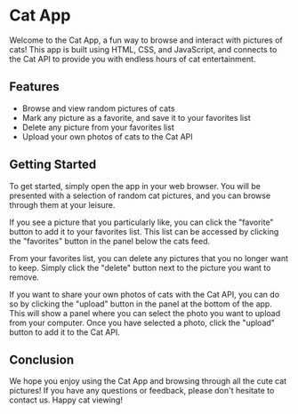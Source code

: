 # Cat App

Welcome to the Cat App, a fun way to browse and interact with pictures of cats! This app is built using HTML, CSS, and JavaScript, and connects to the Cat API to provide you with endless hours of cat entertainment.

## Features

- Browse and view random pictures of cats
- Mark any picture as a favorite, and save it to your favorites list
- Delete any picture from your favorites list
- Upload your own photos of cats to the Cat API

## Getting Started

To get started, simply open the app in your web browser. You will be presented with a selection of random cat pictures, and you can browse through them at your leisure.

If you see a picture that you particularly like, you can click the "favorite" button to add it to your favorites list. This list can be accessed by clicking the "favorites" button in the panel below the cats feed.

From your favorites list, you can delete any pictures that you no longer want to keep. Simply click the "delete" button next to the picture you want to remove.

If you want to share your own photos of cats with the Cat API, you can do so by clicking the "upload" button in the panel at the bottom of the app. This will show a panel where you can select the photo you want to upload from your computer. Once you have selected a photo, click the "upload" button to add it to the Cat API.

## Conclusion

We hope you enjoy using the Cat App and browsing through all the cute cat pictures! If you have any questions or feedback, please don't hesitate to contact us. Happy cat viewing!
